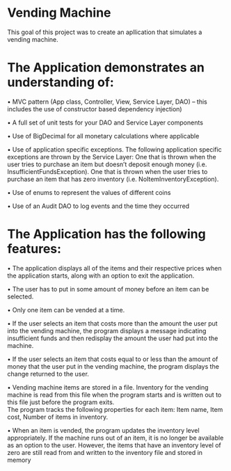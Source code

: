 # Vending Machine

This goal of this project was to create an apllication that simulates a vending machine.

# The Application demonstrates an understanding of:

• MVC pattern (App class, Controller, View, Service Layer, DAO) – this includes the use of constructor based dependency injection)

• A full set of unit tests for your DAO and Service Layer components

• Use of BigDecimal for all monetary calculations where applicable

• Use of application specific exceptions. The following application specific exceptions are thrown by the Service Layer:
   One that is thrown when the user tries to purchase an item but doesn’t deposit enough money (i.e. InsufficientFundsException).
   One that is thrown when the user tries to purchase an item that has zero inventory (i.e. NoItemInventoryException).
  
• Use of enums to represent the values of different coins

• Use of an Audit DAO to log events and the time they occurred

# The Application has the following features:

• The application displays all of the items and their respective prices when the application starts, along with an option to exit the application.

• The user has to put in some amount of money before an item can be selected.

• Only one item can be vended at a time.

• If the user selects an item that costs more than the amount the user put into the vending machine, the program displays a message indicating insufficient funds and then redisplay the amount the user had put into the machine.

• If the user selects an item that costs equal to or less than the amount of money that the user put in the vending machine, the program displays the change returned to the user.

• Vending machine items are stored in a file.  Inventory for the vending machine is read from this file when the program starts and is written out to this file just before the program exits.  
  The program tracks the following properties for each item: Item name,  Item cost, Number of items in inventory.

• When an item is vended, the program updates the inventory level appropriately.  If the machine runs out of an item, it is no longer be available as an option to the user.  However, the items that have an inventory level of zero are still read from and written to the inventory file and stored in memory


